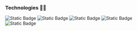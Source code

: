 ### Technologies 👨‍💻
<img alt="Static Badge" src="https://img.shields.io/badge/JavaScript-black?logo=javascript"> <img alt="Static Badge" src="https://img.shields.io/badge/React-black?logo=react">
 <img alt="Static Badge" src="https://img.shields.io/badge/Tailwind%20CSS-white?logo=tailwindcss">
 <img alt="Static Badge" src="https://img.shields.io/badge/NodeJs-green?logo=node.js">
 <img alt="Static Badge" src="https://img.shields.io/badge/TypeScript-darkblue?logo=typescript">




